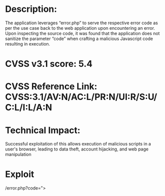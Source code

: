 # Description: 
The application leverages “error.php” to serve the respective error code as per the use case back to the web application upon encountering an error. Upon inspecting the source code, it was found that the application does not sanitize the parameter “code” when crafting a malicious Javascript code resulting in execution.

# CVSS v3.1 score: 5.4

# CVSS Reference Link: CVSS:3.1/AV:N/AC:L/PR:N/UI:R/S:U/C:L/I:L/A:N

# Technical Impact:
Successful exploitation of this allows execution of malicious scripts in a user's browser, leading to data theft, account hijacking, and web page manipulation


# Exploit

<url>/error.php?code="><script>alert(document.domain)</script>




